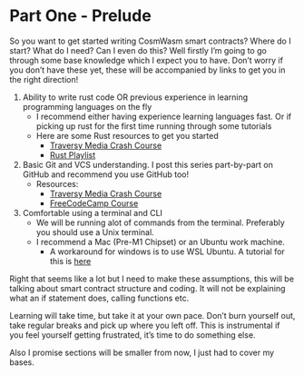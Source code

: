 # Part One - Prelude

So you want to get started writing CosmWasm smart contracts? Where do I start? What do I need? Can I even do this? Well firstly I’m going to go through some base knowledge which I expect you to have. Don’t worry if you don’t have these yet, these will be accompanied by links to get you in the right direction!

1. Ability to write rust code OR previous experience in learning programming languages on the fly
   - I recommend either having experience learning languages fast. Or if picking up rust for the first time running through some tutorials
   - Here are some Rust resources to get you started
     - [Traversy Media Crash Course](https://www.youtube.com/watch?v=zF34dRivLOw)
     - [Rust Playlist](https://www.youtube.com/watch?v=vOMJlQ5B-M0&list=PLVvjrrRCBy2JSHf9tGxGKJ-bYAN_uDCUL)
1. Basic Git and VCS understanding. I post this series part-by-part on GitHub and recommend you use GitHub too!
   - Resources:
     - [Traversy Media Crash Course](https://www.youtube.com/watch?v=SWYqp7iY_Tc)
     - [FreeCodeCamp Course](https://www.youtube.com/watch?v=RGOj5yH7evk)
1. Comfortable using a terminal and CLI
   - We will be running alot of commands from the terminal. Preferably you should use a Unix terminal.
   - I recommend a Mac (Pre-M1 Chipset) or an Ubuntu work machine.
     - A workaround for windows is to use WSL Ubuntu. A tutorial for this is [here](https://www.youtube.com/watch?v=X-DHaQLrBi8)

Right that seems like a lot but I need to make these assumptions, this will be talking about smart contract structure and coding. It will not be explaining what an if statement does, calling functions etc.

Learning will take time, but take it at your own pace. Don’t burn yourself out, take regular breaks and pick up where you left off. This is instrumental if you feel yourself getting frustrated, it’s time to do something else.

Also I promise sections will be smaller from now, I just had to cover my bases.
